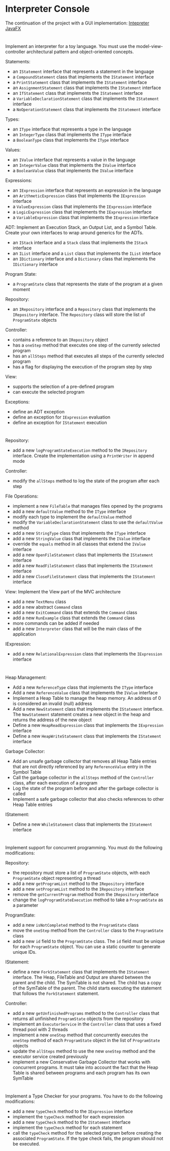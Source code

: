 # Interpreter Console
The continuation of the project with a GUI implementation: [Intepreter JavaFX](https://github.com/antoniacatrinel/Interpreter-Java/tree/main/Interpreter%20JavaFX)

#
Implement an interpreter for a toy language. You must use the model-view-controller architectural pattern and object-oriented concepts.

Statements:
- an `IStatement` interface that represents a statement in the language
- a `CompoundStatement` class that implements the `IStatement` interface
- a `PrintStatement` class that implements the `IStatement` interface
- an `AssignmentStatement` class that implements the `IStatement` interface
- an `IfStatement` class that implements the `IStatement` interface
- a `VariableDeclarationStatement` class that implements the `IStatement` interface
- a `NoOperationStatement` class that implements the `IStatement` interface

Types:
- an `IType` interface that represents a type in the language
- an `IntegerType` class that implements the `IType` interface
- a `BooleanType` class that implements the `IType` interface

Values:
- an `IValue` interface that represents a value in the language
- an `IntegerValue` class that implements the `IValue` interface
- a `BooleanValue` class that implements the `IValue` interface

Expressions:
- an `IExpression` interface that represents an expression in the language
- an `ArithmeticExpression` class that implements the `IExpression` interface
- a `ValueExpression` class that implements the `IExpression` interface
- a `LogicExpression` class that implements the `IExpression` interface
- a `VariableExpression` class that implements the `IExpression` interface

ADT:
Implement an Execution Stack, an Output List, and a Symbol Table. Create your own interfaces to wrap around generics for the ADTs.
- an `IStack` interface and a `Stack` class that implements the `IStack` interface
- an `IList` interface and a `List` class that implements the `IList` interface
- an `IDictionary` interface and a `Dictionary` class that implements the `IDictionary` interface

Program State:
- a `ProgramState` class that represents the state of the program at a given moment

Repository:
- an `IRepository` interface and a `Repository` class that implements the `IRepository` interface. The `Repository` class will store the list of `ProgramState` objects

Controller:
- contains a reference to an `IRepository` object
- has a `oneStep` method that executes one step of the currently selected program
- has an `allSteps` method that executes all steps of the currently selected program
- has a flag for displaying the execution of the program step by step

View:
- supports the selection of a pre-defined program
- can execute the selected program

Exceptions:
- define an ADT exception
- define an exception for `IExpression` evaluation
- define an exception for `IStatement` execution

#
Repository:
- add a new `logProgramStateExecution` method to the `IRepository` interface. Create the implementation using a `PrintWriter` in append mode

Controller:
- modify the `allSteps` method to log the state of the program after each step

File Operations:
- implement a new `FileTable` that manages files opened by the programs
- add a new `defaultValue` method to the `IType` interface
- modify each type to implement the `defaultValue` method
- modify the `VariableDeclarationStatement` class to use the `defaultValue` method
- add a new `StringType` class that implements the `IType` interface
- add a new `StringValue` class that implements the `IValue` interface
- override the `equals` method in all classes that extend the `IValue` interface
- add a new `OpenFileStatement` class that implements the `IStatement` interface
- add a new `ReadFileStatement` class that implements the `IStatement` interface
- add a new `CloseFileStatement` class that implements the `IStatement` interface

View:
Implement the View part of the MVC architecture
- add a new `TextMenu` class
- add a new abstract `Command` class
- add a new `ExitCommand` class that extends the `Command` class
- add a new `RunExample` class that extends the `Command` class
- more commands can be added if needed
- add a new `Interpreter` class that will be the main class of the application
    
IExpression:
- add a new `RelationalExpression` class that implements the `IExpression` interface

#
Heap Management:
- Add a new `ReferenceType` class that implements the `IType` interface
- Add a new `ReferenceValue` class that implements the `IValue` interface
- Implement a Heap Table to manage the heap memory. An address of 0 is considered an invalid (null) address
- Add a new `NewStatement` class that implements the `IStatement` interface. The `NewStatement` statement creates a new object in the heap and returns the address of the new object
- Define a new `HeapReadExpression` class that implements the `IExpression` interface
- Define a new `HeapWriteStatement` class that implements the `IStatement` interface

Garbage Collector:
- Add an unsafe garbage collector that removes all Heap Table entries that are not directly referenced by any `ReferenceValue` entry in the Symbol Table
- Call the garbage collector in the `allSteps` method of the `Controller` class, after each execution of a program
- Log the state of the program before and after the garbage collector is called
- Implement a safe garbage collector that also checks references to other Heap Table entries

IStatement:
- Define a new `WhileStatement` class that implements the `IStatement` interface

#
Implement support for concurrent programming. You must do the following modifications:

Repository:
- the repository must store a list of `ProgramState` objects, with each `ProgramState` object representing a thread
- add a new `getProgramList` method to the `IRepository` interface
- add a new `setProgramList` method to the `IRepository` interface
- remove the `getCurrentProgram` method from the `IRepository` interface
- change the `logProgramStateExecution` method to take a `ProgramState` as a parameter

ProgramState:
- add a new `isNotCompleted` method to the `ProgramState` class
- move the `oneStep` method from the `Controller` class to the `ProgramState` class
- add a new `id` field to the `ProgramState` class. The `id` field must be unique for each `ProgramState` object. You can use a static counter to generate unique IDs.

IStatement:
- define a new `ForkStatement` class that implements the `IStatement` interface. The Heap, FileTable and Output are shared between the parent and the child. The SymTable is not shared. The child has a copy of the SymTable of the parent. The child starts executing the statement that follows the `ForkStatement` statement.

Controller:
- add a new `getUnfinishedPrograms` method to the `Controller` class that returns all unfinished `ProgramState` objects from the repository
- implement an `ExecutorService` in the `Controller` class that uses a fixed thread pool with 2 threads
- implement a new `oneStep` method that concurrently executes the `oneStep` method of each `ProgramState` object in the list of `ProgramState` objects
- update the `allSteps` method to use the new `oneStep` method and the executor service created previously
- implement a new Conservative Garbage Collector that works with concurrent programs. It must take into account the fact that the Heap Table is shared between programs and each program has its own SymTable

#
Implement a Type Checker for your programs. You have to do the following modifications:
- add a new `typeCheck` method to the `IExpression` interface
- implement the `typeCheck` method for each expression
- add a new `typeCheck` method to the `IStatement` interface
- implement the `typeCheck` method for each statement
- call the `typeCheck` method for the selected program before creating the associated `ProgramState`. If the type check fails, the program should not be executed.

